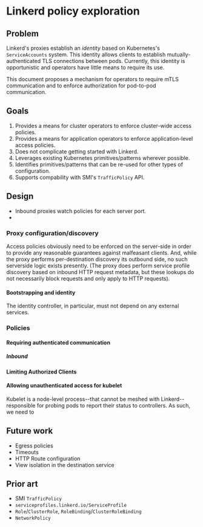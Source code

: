 # Linkerd policy exploration

## Problem

Linkerd's proxies establish an _identity_ based on Kubernetes's
`ServiceAccounts` system. This identity allows clients to establish
mutually-authenticated TLS connections between pods. Currently, this identity
is opportunistic and operators have little means to require its use.

This document proposes a mechanism for operators to require mTLS
communication and to enforce authorization for pod-to-pod communication.

## Goals

1. Provides a means for cluster operators to enforce cluster-wide access policies.
2. Provides a means for application operators to enforce application-level
   access policies.
3. Does not complicate getting started with Linkerd.
4. Leverages existing Kubernetes primitives/patterns wherever possible.
5. Identifies primitives/patterns that can be re-used for other types of
   configuration.
6. Supports compability with SMI's `TrafficPolicy` API.

## Design

* Inbound proxies watch policies for each server port.
* 

### Proxy configuration/discovery

Access policies obviously need to be enforced on the server-side in order to
provide any reasonable guarantees against malfeasant clients. And, while the
proxy performs per-destination discovery its outbound side, no such
serverside logic exists presently. (The proxy does perform service profile
discovery based on inbound HTTP request metadata, but these lookups do not
necessarily block requests and only apply to HTTP requests).

#### Bootstrapping and identity

The identity controller, in particular, must not depend on any external services.

### Policies

#### Requiring authenticated communication

##### Inbound

#### Limiting Authorized Clients

#### Allowing unauthenticated access for kubelet

Kubelet is a node-level process--that cannot be meshed with Linkerd--
responsible for probing pods to report their status to controllers. As such, we need to

## Future work

- Egress policies
- Timeouts
- HTTP Route configuration
- View isolation in the destination service

## Prior art

- SMI `TrafficPolicy`
- `serviceprofiles.linkerd.io/ServiceProfile`
- `Role`/`ClusterRole`, `RoleBinding`/`ClusterRoleBinding`
- `NetworkPolicy`
